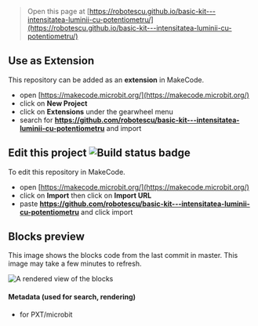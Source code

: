 
> Open this page at [https://robotescu.github.io/basic-kit---intensitatea-luminii-cu-potentiometru/](https://robotescu.github.io/basic-kit---intensitatea-luminii-cu-potentiometru/)

## Use as Extension

This repository can be added as an **extension** in MakeCode.

* open [https://makecode.microbit.org/](https://makecode.microbit.org/)
* click on **New Project**
* click on **Extensions** under the gearwheel menu
* search for **https://github.com/robotescu/basic-kit---intensitatea-luminii-cu-potentiometru** and import

## Edit this project ![Build status badge](https://github.com/robotescu/basic-kit---intensitatea-luminii-cu-potentiometru/workflows/MakeCode/badge.svg)

To edit this repository in MakeCode.

* open [https://makecode.microbit.org/](https://makecode.microbit.org/)
* click on **Import** then click on **Import URL**
* paste **https://github.com/robotescu/basic-kit---intensitatea-luminii-cu-potentiometru** and click import

## Blocks preview

This image shows the blocks code from the last commit in master.
This image may take a few minutes to refresh.

![A rendered view of the blocks](https://github.com/robotescu/basic-kit---intensitatea-luminii-cu-potentiometru/raw/master/.github/makecode/blocks.png)

#### Metadata (used for search, rendering)

* for PXT/microbit
<script src="https://makecode.com/gh-pages-embed.js"></script><script>makeCodeRender("{{ site.makecode.home_url }}", "{{ site.github.owner_name }}/{{ site.github.repository_name }}");</script>
